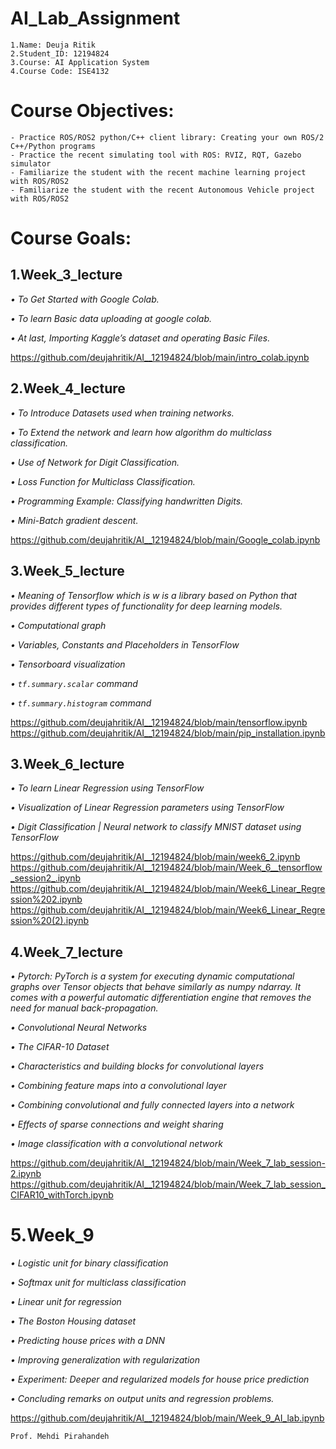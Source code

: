 # AI_Lab_Assignment
```
1.Name: Deuja Ritik
2.Student_ID: 12194824
3.Course: AI Application System
4.Course Code: ISE4132
```

# Course Objectives:
```
- Practice ROS/ROS2 python/C++ client library: Creating your own ROS/2 C++/Python programs
- Practice the recent simulating tool with ROS: RVIZ, RQT, Gazebo simulator
- Familiarize the student with the recent machine learning project with ROS/ROS2
- Familiarize the student with the recent Autonomous Vehicle project with ROS/ROS2
```

# Course Goals:

## 1.Week_3_lecture

*• To Get Started with Google Colab.*

*• To learn Basic data uploading at google colab.*

*• At last, Importing Kaggle’s dataset and operating Basic Files.*

https://github.com/deujahritik/AI__12194824/blob/main/intro_colab.ipynb

## 2.Week_4_lecture

*• To Introduce  Datasets used when training networks.*

*• To Extend the network and learn how algorithm  do multiclass classification.*

*• Use of Network for Digit Classification.*

*• Loss Function for Multiclass Classification.*

*• Programming Example: Classifying handwritten Digits.*

*• Mini-Batch gradient descent.*

 https://github.com/deujahritik/AI__12194824/blob/main/Google_colab.ipynb


## 3.Week_5_lecture

*• Meaning of Tensorflow which is w is a library based on Python that provides different types of functionality for deep learning models.*

*• Computational graph*

*• Variables, Constants and Placeholders in TensorFlow*

*• Tensorboard visualization*

*• `tf.summary.scalar` command*

*• `tf.summary.histogram` command*

https://github.com/deujahritik/AI__12194824/blob/main/tensorflow.ipynb
https://github.com/deujahritik/AI__12194824/blob/main/pip_installation.ipynb

## 3.Week_6_lecture

*• To learn Linear Regression using TensorFlow*

*• Visualization of Linear Regression parameters using TensorFlow*

*• Digit Classification | Neural network to classify MNIST dataset using TensorFlow*

https://github.com/deujahritik/AI__12194824/blob/main/week6_2.ipynb
https://github.com/deujahritik/AI__12194824/blob/main/Week_6__tensorflow_session2_.ipynb
https://github.com/deujahritik/AI__12194824/blob/main/Week6_Linear_Regression%202.ipynb
https://github.com/deujahritik/AI__12194824/blob/main/Week6_Linear_Regression%20(2).ipynb


## 4.Week_7_lecture
*• Pytorch: PyTorch is a system for executing dynamic computational graphs over Tensor objects that behave similarly as numpy ndarray. It comes with a powerful automatic differentiation engine that removes the need for manual back-propagation.*

*• Convolutional Neural Networks*

*• The CIFAR-10 Dataset*

*• Characteristics and building blocks for convolutional layers*

*• Combining feature maps into a convolutional layer*

*• Combining convolutional and fully connected layers into a network*

*• Effects of sparse connections and weight sharing*

*• Image classification with a convolutional network*

https://github.com/deujahritik/AI__12194824/blob/main/Week_7_lab_session-2.ipynb
https://github.com/deujahritik/AI__12194824/blob/main/Week_7_lab_session_CIFAR10_withTorch.ipynb

# 5.Week_9

*• Logistic unit for binary classification*

*• Softmax unit for multiclass classification*

*• Linear unit for regression*

*• The Boston Housing dataset*

*• Predicting house prices with a DNN*

*• Improving generalization with regularization*

*• Experiment: Deeper and regularized models for house price prediction*

*• Concluding remarks on output units and regression problems.*

https://github.com/deujahritik/AI__12194824/blob/main/Week_9_AI_lab.ipynb
```
Prof. Mehdi Pirahandeh
```
